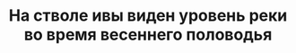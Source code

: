 ---
title: 'На стволе ивы виден уровень реки во время весеннего половодья'
location: 'Река Обь. Колпашевский район, Томская область, Россия'

tags: [all, 2015]
category: as-the-first-settlers
---